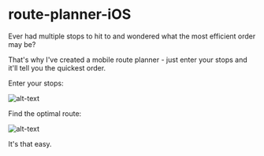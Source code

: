 # route-planner-iOS

Ever had multiple stops to hit to and wondered what the most efficient order may be?

That's why I've created a mobile route planner - just enter your stops and it'll tell you the quickest order.


Enter your stops:

![alt-text](https://github.com/jmassre/route-planner-iOS/blob/master/Route%20Planner%20gif%201.gif)

Find the optimal route:

![alt-text](https://github.com/jmassre/route-planner-iOS/blob/master/Route%20Planner%20gif%202.gif)


It's that easy. 
